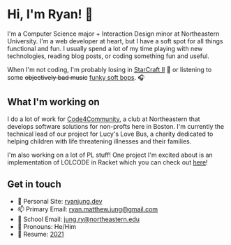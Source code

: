 # Hi, I'm Ryan! 👋
I'm a Computer Science major + Interaction Design minor at Northeastern University. I'm a web developer at heart, but I have a soft spot for all things functional and fun. I usually spend a lot of my time playing with new technologies, reading blog posts, or coding something fun and useful.

When I'm not coding, I'm probably losing in [StarCraft II](https://sc2replaystats.com/account/display/31926) 👾 or listening to some ~~objectively bad music~~ [funky soft bops](https://open.spotify.com/playlist/0CFlqBuh07772e416382LP?si=wWgpbDQ1T_Ki7mSWLEsh6g). 🎧


## What I'm working on

I do a lot of work for [Code4Community](https://c4cneu.com), a club at Northeastern that develops software solutions for non-profts here in Boston. I'm currently the technical lead of our project for Lucy's Love Bus, a charity dedicated to helping children with life threatening illnesses and their families.

I'm also working on a lot of PL stuff! One project I'm excited about is an implementation of LOLCODE in Racket which you can check out [here](https://github.com/rymaju/lolcode)!

## Get in touch

- 📔 Personal Site: [ryanjung.dev](https://ryanjung.dev)
- 📫 Primary Email: ryan.matthew.jung@gmail.com
- 🏫 School Email: jung.ry@northeastern.edu
- 🤗 Pronouns: He/Him
- 📝 Resume: [2021](https://ryanjung.dev/ryan_jung_resume.pdf)
